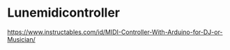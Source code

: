 # Lunemidicontroller
https://www.instructables.com/id/MIDI-Controller-With-Arduino-for-DJ-or-Musician/
